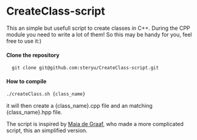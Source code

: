 # CreateClass-script

This an simple but usefull script to create classes in C++. 
During the CPP module you need to write a lot of them! So this may be handy for you, feel free to use it:)

#### **Clone the repository**
```
  git clone git@github.com:steryu/CreateClass-script.git
```

#### **How to compile**
``` sh
./createClass.sh {class_name}
```
it will then create a {class_name}.cpp file and an matching {class_name}.hpp file.

The script is inspired by [Maia de Graaf](https://github.com/maiadegraaf/42-Ultimate-Orthodox-Canonical-Class-Creator), who made a more complicated script, this an simplified version.
